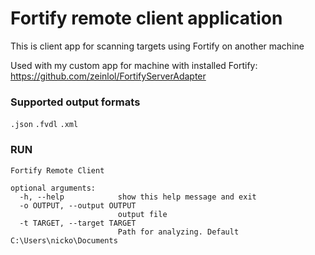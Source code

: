 # Fortify remote client application 
 This is client app for scanning targets using Fortify on another machine
    
Used with my custom app for machine with installed Fortify:
https://github.com/zeinlol/FortifyServerAdapter 
### Supported output formats
`.json` `.fvdl` `.xml`

### RUN

```angular2html
Fortify Remote Client

optional arguments:
  -h, --help            show this help message and exit
  -o OUTPUT, --output OUTPUT
                        output file
  -t TARGET, --target TARGET
                        Path for analyzing. Default C:\Users\nicko\Documents
```